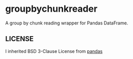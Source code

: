 # groupbychunkreader
A group by chunk reading wrapper for Pandas DataFrame.

## LICENSE

I inherited BSD 3-Clause License from [pandas](https://pypi.org/project/pandas/)

